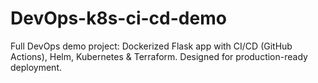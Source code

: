 # DevOps-k8s-ci-cd-demo
Full DevOps demo project: Dockerized Flask app with CI/CD (GitHub Actions), Helm, Kubernetes &amp; Terraform. Designed for production-ready deployment.
